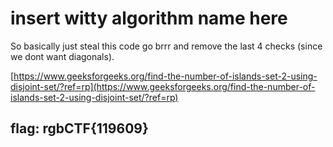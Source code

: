 # insert witty algorithm name here

So basically just steal this code go brrr and remove the last 4 checks \(since we dont want diagonals\).

[https://www.geeksforgeeks.org/find-the-number-of-islands-set-2-using-disjoint-set/?ref=rp](https://www.geeksforgeeks.org/find-the-number-of-islands-set-2-using-disjoint-set/?ref=rp)

## flag: rgbCTF{119609}

